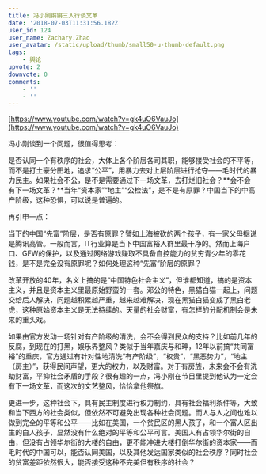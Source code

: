 ```yaml
---
title: 冯小刚锵锵三人行谈文革
date: '2018-07-03T11:31:56.182Z'
user_id: 124
user_name: Zachary.Zhao
user_avatar: /static/upload/thumb/small50-u-thumb-default.png
tags:
    - 舆论
upvote: 2
downvote: 0
comments:
    - ''
    - ''
---
```


[https://www.youtube.com/watch?v=gk4uO6VauJo](https://www.youtube.com/watch?v=gk4uO6VauJo)

  

冯小刚谈到一个问题，很值得思考：

  

是否认同一个有秩序的社会，大体上各个阶层各司其职，能够接受社会的不平等，而不是打土豪分田地，追求“公平”，用暴力去对上层阶层进行抢夺——毛时代的暴力民主。如果社会不公，是不是需要通过下一场文革，去打烂旧社会？**会不会有下一场文革？**当年“资本家”“地主”“公检法”，是不是有原罪？中国当下的中高产阶级，这种恐惧，可以说是普遍的。

  

再引申一点：

当下的中国“先富”阶层，是否有原罪？譬如上海被砍的两个孩子，有一家父母据说是腾讯高管。一般而言，IT行业算是当下中国富裕人群里最干净的。然而上海户口、GFW的保护，以及通过网络游戏赚取不具备自控能力的贫穷青少年的零花钱，是不是完全没有原罪呢？如何处理这种“先富”阶层的原罪？

  

改革开放的40年，名义上搞的是“中国特色社会主义”，但谁都知道，搞的是资本主义，并且是资本主义里最原始野蛮的一套。邓公的特色，黑猫白猫一起上，问题交给后人解决，问题越积累越严重，越来越难解决，现在黑猫白猫变成了黑白老虎，这种原始资本主义是无法持续的。天量的社会财富，有怎样的分配机制会是未来的重头戏。

  

如果由官方发动一场针对有产阶级的清洗，会不会得到民众的支持？比如前几年的反腐，到现在的打黑，娱乐界整风？类似于当年嘉庆与和珅，12年以前搞“共同富裕”的重庆，官方通过有针对性地清洗“有产阶级”，“权贵”，“黑恶势力”，“地主（房主）”，获得民间声望，更大的权力，以及财富。对于有房族，未来会不会有洗劫财富，平抑社会矛盾的手段？很有趣的一点，冯小刚在节目里提到他认为一定会有下一场文革，而这次的文艺整风，恰恰拿他祭旗。

  

更进一步，这种社会下，具有民主制度进行权力制约，具有社会福利条件等，大致和当下西方的社会类似，但依然不可避免出现各种社会问题。而人与人之间也难以做到完全的平等和公平——比如在美国，一个贫民区的黑人孩子，和一个富人区出生的白人孩子，显然没有什么绝对的平等和公平可言。美国人有占领华尔街的自由，但没有占领华尔街的大楼的自由，更不能冲进大楼打倒华尔街的资本家——而毛时代的中国可以，能否认同美国，以及其他发达国家类似的社会秩序？同时社会的贫富差距依然很大，能否接受这种不完美但有秩序的社会？
